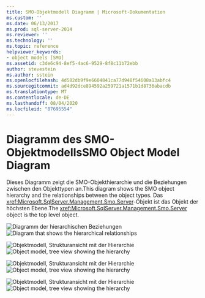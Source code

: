 ```yaml
---
title: SMO-Objektmodell Diagramm | Microsoft-Dokumentation
ms.custom: ''
ms.date: 06/13/2017
ms.prod: sql-server-2014
ms.reviewer: ''
ms.technology: ''
ms.topic: reference
helpviewer_keywords:
- object models [SMO]
ms.assetid: c3de6c94-8ef5-4ac6-9529-8f8c11b72ebb
author: stevestein
ms.author: sstein
ms.openlocfilehash: 4d582db9f9e6604841ca77d948f54608a13abfc4
ms.sourcegitcommit: ad4d92dce894592a259721a1571b1d8736abacdb
ms.translationtype: MT
ms.contentlocale: de-DE
ms.lasthandoff: 08/04/2020
ms.locfileid: "87695554"
---
```

# <a name="smo-object-model-diagram"></a><span data-ttu-id="1fbe0-102">Diagramm des SMO-Objektmodells</span><span class="sxs-lookup"><span data-stu-id="1fbe0-102">SMO Object Model Diagram</span></span>
  <span data-ttu-id="1fbe0-103">Dieses Diagramm zeigt die SMO-Objekthierarchie und die Beziehungen zwischen den Objekttypen an.</span><span class="sxs-lookup"><span data-stu-id="1fbe0-103">This diagram shows the SMO object hierarchy and the relationships between the object types.</span></span> <span data-ttu-id="1fbe0-104">Das <xref:Microsoft.SqlServer.Management.Smo.Server>-Objekt ist das Objekt der höchsten Ebene.</span><span class="sxs-lookup"><span data-stu-id="1fbe0-104">The <xref:Microsoft.SqlServer.Management.Smo.Server> object is the top level object.</span></span>  
  
 <span data-ttu-id="1fbe0-105">![Diagramm der hierarchischen Beziehungen](../../../2014/database-engine/dev-guide/media/object-diagram.gif "Diagramm der hierarchischen Beziehungen")</span><span class="sxs-lookup"><span data-stu-id="1fbe0-105">![Diagram that shows the hierarchical relationships](../../../2014/database-engine/dev-guide/media/object-diagram.gif "Diagram that shows the hierarchical relationships")</span></span>  
  
 <span data-ttu-id="1fbe0-106">![Objektmodell, Strukturansicht mit der Hierarchie](../../../2014/database-engine/dev-guide/media/object-diagram-02.gif "Objektmodell, Strukturansicht mit der Hierarchie")</span><span class="sxs-lookup"><span data-stu-id="1fbe0-106">![Object model, tree view showing the hierarchy](../../../2014/database-engine/dev-guide/media/object-diagram-02.gif "Object model, tree view showing the hierarchy")</span></span>  
  
 <span data-ttu-id="1fbe0-107">![Objektmodell, Strukturansicht mit der Hierarchie](../../../2014/database-engine/dev-guide/media/object-diagram-03.gif "Objektmodell, Strukturansicht mit der Hierarchie")</span><span class="sxs-lookup"><span data-stu-id="1fbe0-107">![Object model, tree view showing the hierarchy](../../../2014/database-engine/dev-guide/media/object-diagram-03.gif "Object model, tree view showing the hierarchy")</span></span>  
  
 <span data-ttu-id="1fbe0-108">![Objektmodell, Strukturansicht mit der Hierarchie](../../../2014/database-engine/dev-guide/media/object-diagram-04.gif "Objektmodell, Strukturansicht mit der Hierarchie")</span><span class="sxs-lookup"><span data-stu-id="1fbe0-108">![Object model, tree view showing the hierarchy](../../../2014/database-engine/dev-guide/media/object-diagram-04.gif "Object model, tree view showing the hierarchy")</span></span>  
  
  

